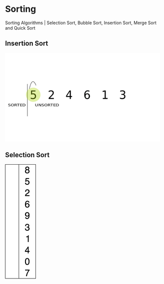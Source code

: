 # Sorting
Sorting Algorithms | Selection Sort, Bubble Sort, Insertion Sort, Merge Sort and Quick Sort

## Insertion Sort

![](insertionSort/src/insertionSort.gif)

## Selection Sort

![](selectionSort/src/selectionSort.gif)
